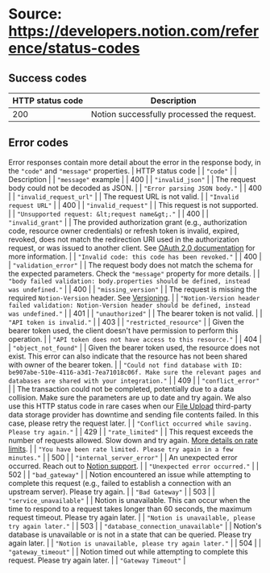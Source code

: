 # Source: https://developers.notion.com/reference/status-codes

## Success codes
| HTTP status code | Description                                |
|------------------|--------------------------------------------|
| 200              | Notion successfully processed the request. |
## Error codes
Error responses contain more detail about the error in the response body, in the `"code"` and `"message"` properties.
 | HTTP status code |
 | `"code"` |
 | Description |
 | `"message"` example |
 | 400 |
 | `"invalid_json"` |
 | The request body could not be decoded as JSON. |
 | `"Error parsing JSON body."` |
 | 400 |
 | `"invalid_request_url"` |
 | The request URL is not valid. |
 | `"Invalid request URL"` |
 | 400 |
 | `"invalid_request"` |
 | This request is not supported. |
 | `"Unsupported request: &lt;request name&gt;."` |
 | 400 |
 | `"invalid_grant"` |
 | The provided authorization grant (e.g., authorization code, resource owner credentials) or refresh token is invalid, expired, revoked, does not match the redirection URI used in the authorization request, or was issued to another client. See [OAuth 2.0 documentation](https://datatracker.ietf.org/doc/html/rfc6749#section-5.2) for more information. |
 | `"Invalid code: this code has been revoked."` |
 | 400 |
 | `"validation_error"` |
 | The request body does not match the schema for the expected parameters. Check the `"message"` property for more details. |
 | `"body failed validation: body.properties should be defined, instead was undefined."` |
 | 400 |
 | `"missing_version"` |
 | The request is missing the required `Notion-Version` header. See [Versioning](/reference/versioning). |
 | `"Notion-Version header failed validation: Notion-Version header should be defined, instead was undefined."` |
 | 401 |
 | `"unauthorized"` |
 | The bearer token is not valid. |
 | `"API token is invalid."` |
 | 403 |
 | `"restricted_resource"` |
 | Given the bearer token used, the client doesn't have permission to perform this operation. |
 | `"API token does not have access to this resource."` |
 | 404 |
 | `"object_not_found"` |
 | Given the bearer token used, the resource does not exist. This error can also indicate that the resource has not been shared with owner of the bearer token. |
 | `"Could not find database with ID: be907abe-510e-4116-a3d1-7ea71018c06f. Make sure the relevant pages and databases are shared with your integration."` |
 | 409 |
 | `"conflict_error"` |
 | The transaction could not be completed, potentially due to a data collision. Make sure the parameters are up to date and try again.
We also use this HTTP status code in rare cases when our [File Upload](/reference/file-upload) third-party data storage provider has downtime and sending file contents failed. In this case, please retry the request later. |
 | `"Conflict occurred while saving. Please try again."` |
 | 429 |
 | `"rate_limited"` |
 | This request exceeds the number of requests allowed. Slow down and try again. [More details on rate limits](/reference/request-limits). |
 | `"You have been rate limited. Please try again in a few minutes."` |
 | 500 |
 | `"internal_server_error"` |
 | An unexpected error occurred. Reach out to [Notion support](https://www.notion.so/help). |
 | `"Unexpected error occurred."` |
 | 502 |
 | `"bad_gateway"` |
 | Notion encountered an issue while attempting to complete this request (e.g., failed to establish a connection with an upstream server). Please try again. |
 | `"Bad Gateway"` |
 | 503 |
 | `"service_unavailable"` |
 | Notion is unavailable. This can occur when the time to respond to a request takes longer than 60 seconds, the maximum request timeout. Please try again later. |
 | `"Notion is unavailable, please try again later."` |
 | 503 |
 | `"database_connection_unavailable"` |
 | Notion's database is unavailable or is not in a state that can be queried. Please try again later. |
 | `"Notion is unavailable, please try again later."` |
 | 504 |
 | `"gateway_timeout"` |
 | Notion timed out while attempting to complete this request. Please try again later. |
 | `"Gateway Timeout"` |